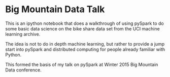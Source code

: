 # Big Mountain Data Talk


This is an ipython notebook that does a walkthrough of using pySpark to do some basic data science on the bike share data set from the UCI machine learning archive.

The idea is not to do in depth machine learning, but rather to provide a jump start into pySpark and distributed computing for people already familiar with Python.

This formed the basis of my talk on pySpark at Winter 2015 Big Mountain Data conference.
